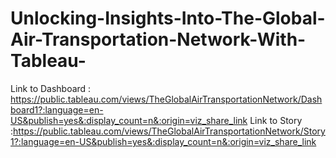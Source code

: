 # Unlocking-Insights-Into-The-Global-Air-Transportation-Network-With-Tableau-
Link to Dashboard : https://public.tableau.com/views/TheGlobalAirTransportationNetwork/Dashboard1?:language=en-US&publish=yes&:display_count=n&:origin=viz_share_link
Link to Story :https://public.tableau.com/views/TheGlobalAirTransportationNetwork/Story1?:language=en-US&publish=yes&:display_count=n&:origin=viz_share_link
